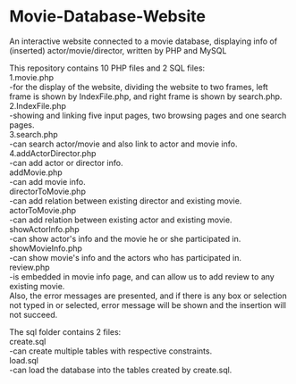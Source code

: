 # Movie-Database-Website
An interactive website connected to a movie database, displaying info of (inserted) actor/movie/director, written by PHP and MySQL

This repository contains 10 PHP files and 2 SQL files:<br>
1.movie.php <br>
	-for the display of the website, dividing the website to two frames, left frame is shown by IndexFile.php, and right frame is shown by search.php.<br>
2.IndexFile.php<br>
	-showing and linking five input pages, two browsing pages and one search pages.<br>
3.search.php<br>
	-can search actor/movie and also link to actor and movie info.<br>
4.addActorDirector.php<br>
	-can add actor or director info.<br>
addMovie.php<br>
	-can add movie info.<br>
directorToMovie.php<br>
	-can add relation between existing director and existing movie.<br>
actorToMovie.php<br>
	-can add relation between existing actor and existing movie.<br>
showActorInfo.php<br>
	-can show actor's info and the movie he or she participated in.<br>
showMovieInfo.php<br>
	-can show movie's info and the actors who has participated in.<br>
review.php<br>
	-is embedded in movie info page, and can allow us to add review to any existing movie. <br>
Also, the error messages are presented, and if there is any box or selection not typed in or selected, error message will be shown and the insertion will not succeed.<br>

The sql folder contains 2 files: <br>
create.sql<br>
  -can create multiple tables with respective constraints.<br>
load.sql<br>
  -can load the database into the tables created by create.sql.<br>
